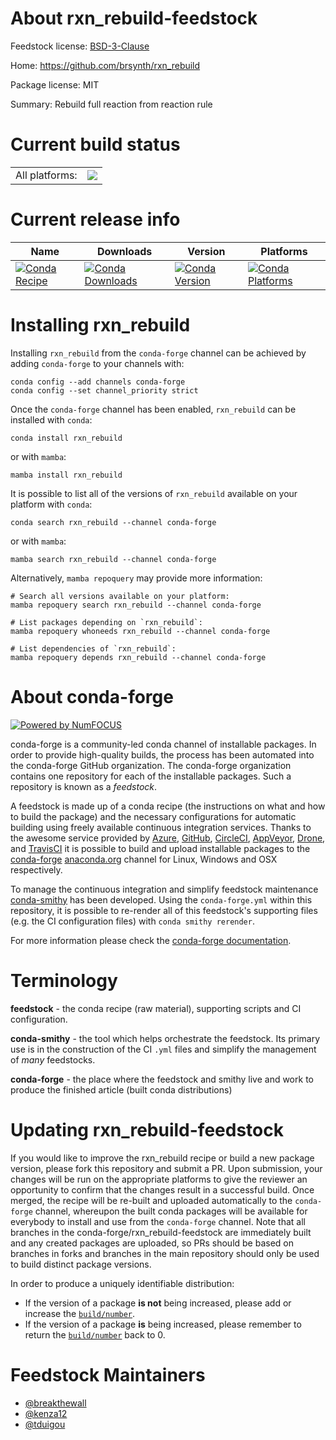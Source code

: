 About rxn_rebuild-feedstock
===========================

Feedstock license: [BSD-3-Clause](https://github.com/conda-forge/rxn_rebuild-feedstock/blob/main/LICENSE.txt)

Home: https://github.com/brsynth/rxn_rebuild

Package license: MIT

Summary: Rebuild full reaction from reaction rule

Current build status
====================


<table><tr><td>All platforms:</td>
    <td>
      <a href="https://dev.azure.com/conda-forge/feedstock-builds/_build/latest?definitionId=14200&branchName=main">
        <img src="https://dev.azure.com/conda-forge/feedstock-builds/_apis/build/status/rxn_rebuild-feedstock?branchName=main">
      </a>
    </td>
  </tr>
</table>

Current release info
====================

| Name | Downloads | Version | Platforms |
| --- | --- | --- | --- |
| [![Conda Recipe](https://img.shields.io/badge/recipe-rxn_rebuild-green.svg)](https://anaconda.org/conda-forge/rxn_rebuild) | [![Conda Downloads](https://img.shields.io/conda/dn/conda-forge/rxn_rebuild.svg)](https://anaconda.org/conda-forge/rxn_rebuild) | [![Conda Version](https://img.shields.io/conda/vn/conda-forge/rxn_rebuild.svg)](https://anaconda.org/conda-forge/rxn_rebuild) | [![Conda Platforms](https://img.shields.io/conda/pn/conda-forge/rxn_rebuild.svg)](https://anaconda.org/conda-forge/rxn_rebuild) |

Installing rxn_rebuild
======================

Installing `rxn_rebuild` from the `conda-forge` channel can be achieved by adding `conda-forge` to your channels with:

```
conda config --add channels conda-forge
conda config --set channel_priority strict
```

Once the `conda-forge` channel has been enabled, `rxn_rebuild` can be installed with `conda`:

```
conda install rxn_rebuild
```

or with `mamba`:

```
mamba install rxn_rebuild
```

It is possible to list all of the versions of `rxn_rebuild` available on your platform with `conda`:

```
conda search rxn_rebuild --channel conda-forge
```

or with `mamba`:

```
mamba search rxn_rebuild --channel conda-forge
```

Alternatively, `mamba repoquery` may provide more information:

```
# Search all versions available on your platform:
mamba repoquery search rxn_rebuild --channel conda-forge

# List packages depending on `rxn_rebuild`:
mamba repoquery whoneeds rxn_rebuild --channel conda-forge

# List dependencies of `rxn_rebuild`:
mamba repoquery depends rxn_rebuild --channel conda-forge
```


About conda-forge
=================

[![Powered by
NumFOCUS](https://img.shields.io/badge/powered%20by-NumFOCUS-orange.svg?style=flat&colorA=E1523D&colorB=007D8A)](https://numfocus.org)

conda-forge is a community-led conda channel of installable packages.
In order to provide high-quality builds, the process has been automated into the
conda-forge GitHub organization. The conda-forge organization contains one repository
for each of the installable packages. Such a repository is known as a *feedstock*.

A feedstock is made up of a conda recipe (the instructions on what and how to build
the package) and the necessary configurations for automatic building using freely
available continuous integration services. Thanks to the awesome service provided by
[Azure](https://azure.microsoft.com/en-us/services/devops/), [GitHub](https://github.com/),
[CircleCI](https://circleci.com/), [AppVeyor](https://www.appveyor.com/),
[Drone](https://cloud.drone.io/welcome), and [TravisCI](https://travis-ci.com/)
it is possible to build and upload installable packages to the
[conda-forge](https://anaconda.org/conda-forge) [anaconda.org](https://anaconda.org/)
channel for Linux, Windows and OSX respectively.

To manage the continuous integration and simplify feedstock maintenance
[conda-smithy](https://github.com/conda-forge/conda-smithy) has been developed.
Using the ``conda-forge.yml`` within this repository, it is possible to re-render all of
this feedstock's supporting files (e.g. the CI configuration files) with ``conda smithy rerender``.

For more information please check the [conda-forge documentation](https://conda-forge.org/docs/).

Terminology
===========

**feedstock** - the conda recipe (raw material), supporting scripts and CI configuration.

**conda-smithy** - the tool which helps orchestrate the feedstock.
                   Its primary use is in the construction of the CI ``.yml`` files
                   and simplify the management of *many* feedstocks.

**conda-forge** - the place where the feedstock and smithy live and work to
                  produce the finished article (built conda distributions)


Updating rxn_rebuild-feedstock
==============================

If you would like to improve the rxn_rebuild recipe or build a new
package version, please fork this repository and submit a PR. Upon submission,
your changes will be run on the appropriate platforms to give the reviewer an
opportunity to confirm that the changes result in a successful build. Once
merged, the recipe will be re-built and uploaded automatically to the
`conda-forge` channel, whereupon the built conda packages will be available for
everybody to install and use from the `conda-forge` channel.
Note that all branches in the conda-forge/rxn_rebuild-feedstock are
immediately built and any created packages are uploaded, so PRs should be based
on branches in forks and branches in the main repository should only be used to
build distinct package versions.

In order to produce a uniquely identifiable distribution:
 * If the version of a package **is not** being increased, please add or increase
   the [``build/number``](https://docs.conda.io/projects/conda-build/en/latest/resources/define-metadata.html#build-number-and-string).
 * If the version of a package **is** being increased, please remember to return
   the [``build/number``](https://docs.conda.io/projects/conda-build/en/latest/resources/define-metadata.html#build-number-and-string)
   back to 0.

Feedstock Maintainers
=====================

* [@breakthewall](https://github.com/breakthewall/)
* [@kenza12](https://github.com/kenza12/)
* [@tduigou](https://github.com/tduigou/)

